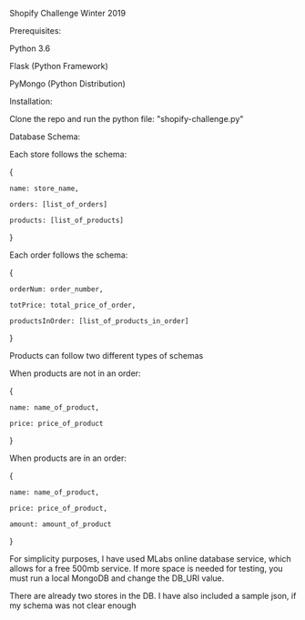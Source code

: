 Shopify Challenge Winter 2019

Prerequisites:



Python 3.6

Flask (Python Framework)

PyMongo (Python Distribution)

Installation:



Clone the repo and run the python file: "shopify-challenge.py"

Database Schema:



Each store follows the schema:

{

	name: store_name,

	orders: [list_of_orders]

	products: [list_of_products]

}

Each order follows the schema:

{

	orderNum: order_number,

	totPrice: total_price_of_order,

	productsInOrder: [list_of_products_in_order]

}

Products can follow two different types of schemas


When products are not in an order:

{

	name: name_of_product,

	price: price_of_product

}

When products are in an order:

{

	name: name_of_product,

	price: price_of_product,

	amount: amount_of_product

}

For simplicity purposes, I have used MLabs online database service, which allows for a free 500mb service. If more space is needed for testing, you must run a local MongoDB and change the DB_URI value.

There are already two stores in the DB. I have also included a sample json, if my schema was not clear enough